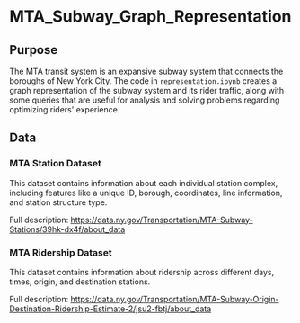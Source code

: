 # MTA_Subway_Graph_Representation

## Purpose

The MTA transit system is an expansive subway system that connects the boroughs 
of New York City. The code in `representation.ipynb` creates a graph 
representation of the subway system and its rider traffic, along with some 
queries that are useful for analysis and solving problems regarding optimizing 
riders' experience.

## Data

### MTA Station Dataset

This dataset contains information about each individual station complex, including features like a unique ID, borough, coordinates, line information, and station structure type.

Full description: https://data.ny.gov/Transportation/MTA-Subway-Stations/39hk-dx4f/about_data

### MTA Ridership Dataset

This dataset contains information about ridership across different days, times, origin, and destination stations.

Full description: https://data.ny.gov/Transportation/MTA-Subway-Origin-Destination-Ridership-Estimate-2/jsu2-fbtj/about_data